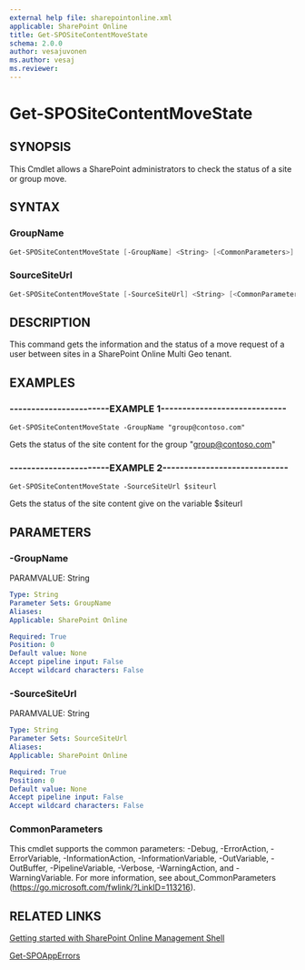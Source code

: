 ```yaml
---
external help file: sharepointonline.xml
applicable: SharePoint Online
title: Get-SPOSiteContentMoveState
schema: 2.0.0
author: vesajuvonen
ms.author: vesaj
ms.reviewer:
---
```


# Get-SPOSiteContentMoveState

## SYNOPSIS
This Cmdlet allows a SharePoint administrators to check the status of a site or group move.


## SYNTAX

### GroupName
```powershell
Get-SPOSiteContentMoveState [-GroupName] <String> [<CommonParameters>]
```

### SourceSiteUrl
```powershell
Get-SPOSiteContentMoveState [-SourceSiteUrl] <String> [<CommonParameters>]
```

## DESCRIPTION
This command gets the information and the status of a move request of a user between sites in a SharePoint Online Multi Geo tenant.


## EXAMPLES

### -----------------------EXAMPLE 1-----------------------------
```
Get-SPOSiteContentMoveState -GroupName "group@contoso.com"
```

Gets the status of the site content for the group "group@contoso.com"

### -----------------------EXAMPLE 2-----------------------------
```
Get-SPOSiteContentMoveState -SourceSiteUrl $siteurl
```

Gets the status of the site content give on the variable $siteurl


## PARAMETERS

### -GroupName
PARAMVALUE: String


```yaml
Type: String
Parameter Sets: GroupName
Aliases: 
Applicable: SharePoint Online

Required: True
Position: 0
Default value: None
Accept pipeline input: False
Accept wildcard characters: False
```

### -SourceSiteUrl
PARAMVALUE: String


```yaml
Type: String
Parameter Sets: SourceSiteUrl
Aliases: 
Applicable: SharePoint Online

Required: True
Position: 0
Default value: None
Accept pipeline input: False
Accept wildcard characters: False
```

### CommonParameters
This cmdlet supports the common parameters: -Debug, -ErrorAction, -ErrorVariable, -InformationAction, -InformationVariable, -OutVariable, -OutBuffer, -PipelineVariable, -Verbose, -WarningAction, and -WarningVariable. For more information, see about_CommonParameters (https://go.microsoft.com/fwlink/?LinkID=113216).



## RELATED LINKS

[Getting started with SharePoint Online Management Shell](https://docs.microsoft.com/powershell/sharepoint/sharepoint-online/connect-sharepoint-online?view=sharepoint-ps)

[Get-SPOAppErrors](Get-SPOAppErrors.md)

